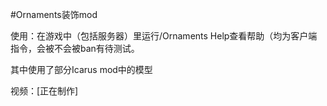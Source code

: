 #Ornaments装饰mod

使用：在游戏中（包括服务器）里运行/Ornaments Help查看帮助（均为客户端指令，会被不会被ban有待测试。

其中使用了部分Icarus mod中的模型

视频：[正在制作]
